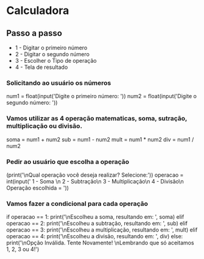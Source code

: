 # Calculadora
## Passo a passo

* 1 - Digitar o primeiro número
* 2 - Digitar o segundo número
* 3 - Escolher o Tipo de operação
* 4 - Tela de resultado
  
### Solicitando ao usuário os números
num1 = float(input('Digite o primeiro número: '))
num2 = float(input('Digite o segundo número: '))

### Vamos utilizar as 4 operação matematicas, soma, sutração, multiplicação ou divisão.
soma = num1 + num2
sub = num1 - num2
mult = num1 * num2
div = num1 / num2

### Pedir ao usuário que escolha a operação
(print('\nQual operação você deseja realizar? Selecione:'))
operacao = int(input(' 1 - Soma \n 2 - Subtração\n 3 - Multiplicação\n 4 - Divisão\n Operação escolhida = '))


### Vamos fazer a condicional para cada operação
if operacao == 1:
  print('\nEscolheu a soma, resultando em: ', soma)
elif operacao == 2:
  print('\nEscolheu a subtração, resultando em: ', sub)
elif operacao == 3:
  print('\nEscolheu a multiplicação, resultando em: ', mult)
elif operacao == 4:
  print('\nEscolheu a divisão, resultando em: ', div)
else:
  print('\nOpção Inválida. Tente Novamente! \nLembrando que só aceitamos 1, 2, 3 ou 4!')
